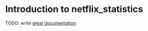 # Introduction to netflix_statistics

TODO: write [great documentation](http://jacobian.org/writing/what-to-write/)
